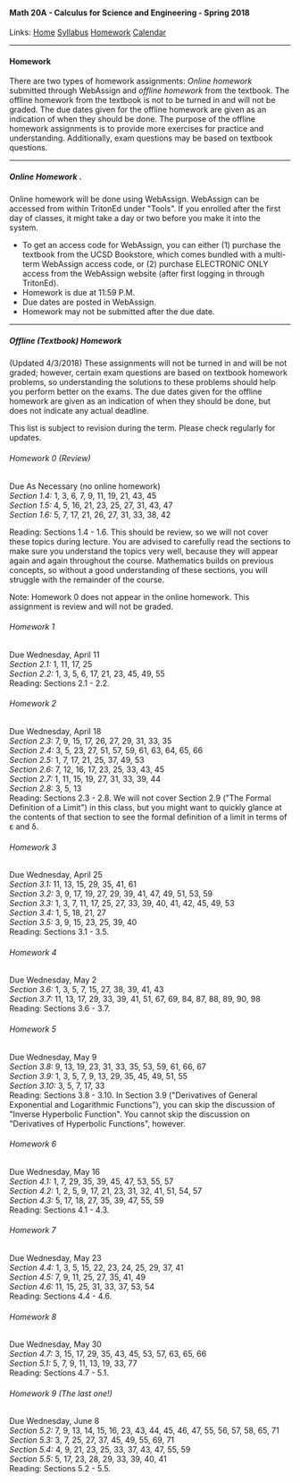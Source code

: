 #### Math 20A - Calculus for Science and Engineering - Spring 2018  
  Links: [Home][math20aHome]    [Syllabus][math20aSyl]    [Homework][math20aHW]    [Calendar][math20aCal]
   
   [math20aHome]:http://thanghuynh.org/teaching/math20a_s18.html
   [math20aSyl]:http://thanghuynh.org/teaching/math20a_syllabus.html
   [math20aHW]:http://thanghuynh.org/teaching/math20a_hw.html
   [math20aCal]:http://thanghuynh.org/teaching/math20a_calendar.html

--- 
#### Homework

There are two types of homework assignments: *Online homework* submitted through WebAssign and *offline homework* from the 
textbook. The offline homework from the textbook is not to be turned in and will not be graded. The due dates given for 
the offline homework are given as an indication of when they should be done. The purpose of the offline homework 
assignments is to provide more exercises for practice and understanding. Additionally, exam questions may be based 
on textbook questions. 

---
##### Online Homework . 

Online homework will be done using WebAssign. WebAssign can be accessed from within TritonEd under "Tools". 
If you enrolled after the first day of classes, it might take a day or two before you make it into the system.  

  - To get an access code for WebAssign, you can either (1) purchase the textbook from the UCSD Bookstore, 
which comes bundled with a multi-term WebAssign access code, or (2) purchase ELECTRONIC ONLY access from the WebAssign 
website (after first logging in through TritonEd).  
  - Homework is due at 11:59 P.M.  
  - Due dates are posted in WebAssign.  
  - Homework may not be submitted after the due date.

---  
##### Offline (Textbook) Homework

(Updated 4/3/2018)
These assignments will not be turned in and will be not graded; however, certain exam questions are based on textbook 
homework problems, so understanding the solutions to these problems should help you perform better on the exams. The due 
dates given for the offline homework are given as an indication of when they should be done, but does not indicate 
any actual deadline.  

This list is subject to revision during the term. Please check regularly for updates.  

###### Homework 0 (Review)

Due As Necessary (no online homework)  
*Section 1.4:*   1, 3, 6, 7, 9, 11, 19, 21, 43, 45  
*Section 1.5:*   4, 5, 16, 21, 23, 25, 27, 31, 43, 47  
*Section 1.6:*   5, 7, 17, 21, 26, 27, 31, 33, 38, 42  

Reading: Sections 1.4 - 1.6.  This should be review, so we will not cover these topics during lecture. You are advised to carefully read the sections to make sure you understand the topics very well, because they will appear again and again throughout the course.  Mathematics builds on previous concepts, so without a good understanding of these sections, you will struggle with the remainder of the course. 

Note: Homework 0 does not appear in the online homework.  This assignment is review and will not be graded.

###### Homework 1

Due Wednesday, April 11   
*Section 2.1:*   1, 11, 17, 25  
*Section 2.2:*   1, 3, 5, 6, 17, 21, 23, 45, 49, 55   
Reading: Sections 2.1 - 2.2.  

###### Homework 2

Due Wednesday, April 18   
*Section 2.3:*   7, 9, 15, 17, 26, 27, 29, 31, 33, 35   
*Section 2.4:*   3, 5, 23, 27, 51, 57, 59, 61, 63, 64, 65, 66   
*Section 2.5:*   1, 7, 17, 21, 25, 37, 49, 53   
*Section 2.6:*   7, 12, 16, 17, 23, 25, 33, 43, 45    
*Section 2.7:*   1, 11, 15, 19, 27, 31, 33, 39, 44    
*Section 2.8:*   3, 5, 13   
Reading: Sections 2.3 - 2.8.  We will not cover Section 2.9 ("The Formal Definition of a Limit") in this class, 
but you might want to quickly glance at the contents of that section to see the formal definition of a limit in terms of ε 
and δ.    

###### Homework 3

Due Wednesday, April 25   
*Section 3.1:*   11, 13, 15, 29, 35, 41, 61   
*Section 3.2:*   3, 9, 17, 19, 27, 29, 39, 41, 47, 49, 51, 53, 59   
*Section 3.3:*   1, 3, 7, 11, 17, 25, 27, 33, 39, 40, 41, 42, 45, 49, 53    
*Section 3.4:*   1, 5, 18, 21, 27   
*Section 3.5:*   3, 9, 15, 23, 25, 39, 40   
Reading: Sections 3.1 - 3.5.    

###### Homework 4

Due Wednesday, May 2       
*Section 3.6:*   1, 3, 5, 7, 15, 27, 38, 39, 41, 43   
*Section 3.7:*   11, 13, 17, 29, 33, 39, 41, 51, 67, 69, 84, 87, 88, 89, 90, 98   
Reading: Sections 3.6 - 3.7.    


###### Homework 5

Due Wednesday, May 9   
*Section 3.8:*   9, 13, 19, 23, 31, 33, 35, 53, 59, 61, 66, 67    
*Section 3.9:*   1, 3, 5, 7, 9, 13, 29, 35, 45, 49, 51, 55    
*Section 3.10:*   3, 5, 7, 17, 33   
Reading: Sections 3.8 - 3.10.  In Section 3.9 ("Derivatives of General Exponential and Logarithmic Functions"), 
you can skip the discussion of "Inverse Hyperbolic Function".  You cannot skip the discussion on "Derivatives of 
Hyperbolic Functions", however.

###### Homework 6

Due Wednesday, May 16      
*Section 4.1:*   1, 7, 29, 35, 39, 45, 47, 53, 55, 57   
*Section 4.2:*   1, 2, 5, 9, 17, 21, 23, 31, 32, 41, 51, 54, 57   
*Section 4.3:*   5, 17, 18, 27, 35, 39, 47, 55, 59    
Reading: Sections 4.1 - 4.3.    


###### Homework 7

Due Wednesday, May 23       
*Section 4.4:*   1, 3, 5, 15, 22, 23, 24, 25, 29, 37, 41    
*Section 4.5:*   7, 9, 11, 25, 27, 35, 41, 49   
*Section 4.6:*   11, 15, 25, 31, 33, 37, 53, 54   
Reading: Sections 4.4 - 4.6.    

###### Homework 8

Due Wednesday, May 30   
*Section 4.7:*   3, 15, 17, 29, 35, 43, 45, 53, 57, 63, 65, 66    
*Section 5.1:*   5, 7, 9, 11, 13, 19, 33, 77    
Reading: Sections 4.7 - 5.1.    

###### Homework 9 (The last one!)

Due Wednesday, June 8     
*Section 5.2:*   7, 9, 13, 14, 15, 16, 23, 43, 44, 45, 46, 47, 55, 56, 57, 58, 65, 71   
*Section 5.3:*   3, 7, 25, 27, 37, 45, 49, 55, 69, 71   
*Section 5.4:*   4, 9, 21, 23, 25, 33, 37, 43, 47, 55, 59   
*Section 5.5:*   5, 17, 23, 28, 29, 33, 39, 40, 41    
Reading: Sections 5.2 - 5.5.


